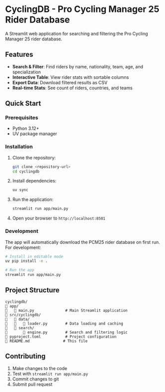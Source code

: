 # CyclingDB - Pro Cycling Manager 25 Rider Database

A Streamlit web application for searching and filtering the Pro Cycling Manager 25 rider database.

## Features

- **Search & Filter**: Find riders by name, nationality, team, age, and specialization
- **Interactive Table**: View rider stats with sortable columns
- **Export Data**: Download filtered results as CSV
- **Real-time Stats**: See count of riders, countries, and teams

## Quick Start

### Prerequisites

- Python 3.12+
- UV package manager

### Installation

1. Clone the repository:
   ```bash
   git clone <repository-url>
   cd cyclingdb
   ```

2. Install dependencies:
   ```bash
   uv sync
   ```

3. Run the application:
   ```bash
   streamlit run app/main.py
   ```

4. Open your browser to `http://localhost:8501`

### Development

The app will automatically download the PCM25 rider database on first run. For development:

```bash
# Install in editable mode
uv pip install -e .

# Run the app
streamlit run app/main.py
```

## Project Structure

```
cyclingdb/
   app/
      main.py              # Main Streamlit application
   src/cyclingdb/
      data/
         loader.py        # Data loading and caching
      search/
          engine.py        # Search and filtering logic
   pyproject.toml           # Project configuration
   README.md               # This file
```

## Contributing

1. Make changes to the code
2. Test with `streamlit run app/main.py`
3. Commit changes to git
4. Submit pull request